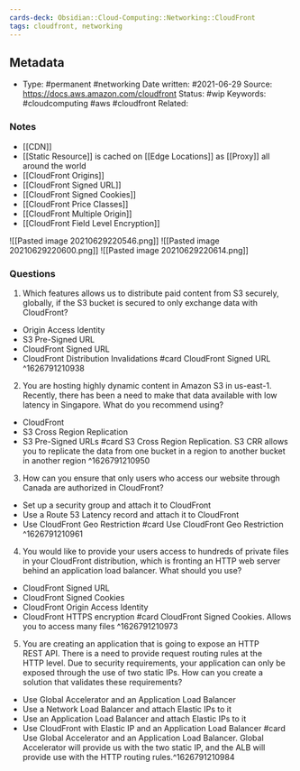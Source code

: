 ```yaml
---
cards-deck: Obsidian::Cloud-Computing::Networking::CloudFront
tags: cloudfront, networking
---
```

## Metadata

-  Type: #permanent #networking
    Date written: #2021-06-29
    Source:  https://docs.aws.amazon.com/cloudfront
    Status: #wip 
    Keywords:  #cloudcomputing #aws #cloudfront
	Related:
	
### Notes
- [[CDN]]
- [[Static Resource]] is cached on [[Edge Locations]] as [[Proxy]] all around the world
- [[CloudFront Origins]]
- [[CloudFront Signed URL]]
- [[CloudFront Signed Cookies]]
- [[CloudFront Price Classes]]
- [[CloudFront Multiple Origin]]
- [[CloudFront Field Level Encryption]]

![[Pasted image 20210629220546.png]]
![[Pasted image 20210629220600.png]]
![[Pasted image 20210629220614.png]]

### Questions

1. Which features allows us to distribute paid content from S3 securely, globally, if the S3 bucket is secured to only exchange data with CloudFront?
- Origin Access Identity
- S3 Pre-Signed URL
- CloudFront Signed URL
- CloudFront Distribution Invalidations
#card 
CloudFront Signed URL
^1626791210938

2. You are hosting highly dynamic content in Amazon S3 in us-east-1. Recently, there has been a need to make that data available with low latency in Singapore. What do you recommend using?
- CloudFront
- S3 Cross Region Replication
- S3 Pre-Signed URLs
#card 
S3 Cross Region Replication. S3 CRR allows you to replicate the data from one bucket in a region to another bucket in another region
^1626791210950

3. How can you ensure that only users who access our website through Canada are authorized in CloudFront?
- Set up a security group and attach it to CloudFront
- Use a Route 53 Latency record and attach it to CloudFront
- Use CloudFront Geo Restriction
#card 
Use CloudFront Geo Restriction
^1626791210961

4. You would like to provide your users access to hundreds of private files in your CloudFront distribution, which is fronting an HTTP web server behind an application load balancer. What should you use?
- CloudFront Signed URL
- CloudFront Signed Cookies
- CloudFront Origin Access Identity
- CloudFront HTTPS encryption
#card 
CloudFront Signed Cookies. Allows you to access many files
^1626791210973

5. You are creating an application that is going to expose an HTTP REST API. There is a need to provide request routing rules at the HTTP level. Due to security requirements, your application can only be exposed through the use of two static IPs. How can you create a solution that validates these requirements?
- Use Global Accelerator and an Application Load Balancer
- Use a Network Load Balancer and attach Elastic IPs to it
- Use an Application Load Balancer and attach Elastic IPs to it
- Use CloudFront with Elastic IP and an Application Load Balancer
#card 
Use Global Accelerator and an Application Load Balancer. Global Accelerator will provide us with the two static IP, and the ALB will provide use with the HTTP routing rules.^1626791210984
